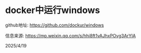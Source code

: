 # docker中运行windows

github地址: https://github.com/dockur/windows


信息来源: https://mp.weixin.qq.com/s/hhi8ft1vAJhxPOvg3ArYlA


2025/4/19
